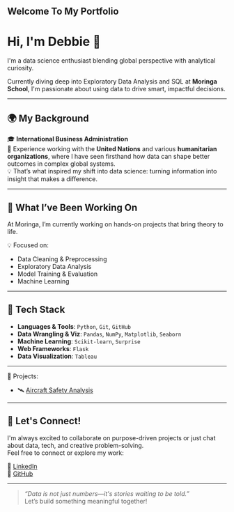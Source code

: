 ## Welcome To My Portfolio

# Hi, I'm Debbie 👋

I'm a data science enthusiast blending global perspective with analytical curiosity.  

Currently diving deep into Exploratory Data Analysis and SQL at **Moringa School**, I'm passionate about using data to drive smart, impactful decisions.

---

## 🌍 My Background

🎓 **International Business Administration**  
🤝 Experience working with the **United Nations** and various **humanitarian organizations**, where I have seen firsthand how data can shape better outcomes in complex global systems.  
💡 That’s what inspired my shift into data science: turning information into insight that makes a difference.

---

## 🧠 What I’ve Been Working On

At Moringa, I’m  currently working on hands-on projects that bring theory to life.

💡 Focused on:
- Data Cleaning & Preprocessing  
- Exploratory Data Analysis  
- Model Training & Evaluation
- Machine Learning  

---

## 🧰 Tech Stack

- **Languages & Tools**: `Python`, `Git`, `GitHub`  
- **Data Wrangling & Viz**: `Pandas`, `NumPy`, `Matplotlib`, `Seaborn`  
- **Machine Learning**: `Scikit-learn`, `Surprise`  
- **Web Frameworks**: `Flask`
- **Data Visualization**: `Tableau`

---

📌 Projects:
- 🛰️ [Aircraft Safety Analysis](https://github.com/DebbieMOmondi/Aircraft-Safety-Analysis-for-Fleet-Investment-Decisions.git)
  
---

## 💬 Let's Connect!

I'm always excited to collaborate on purpose-driven projects or just chat about data, tech, and creative problem-solving.  
Feel free to connect or explore my work:

🔗 [LinkedIn](https://www.linkedin.com/in/deborah-m-605099207/)  
📂 [GitHub](https://github.com/DebbieMOmondi)

---

> *“Data is not just numbers—it's stories waiting to be told.”*  
Let’s build something meaningful together!
